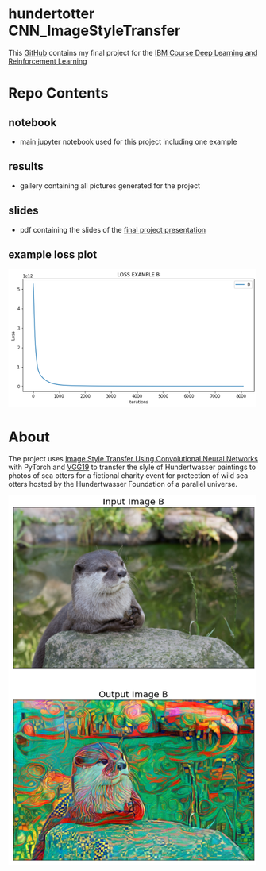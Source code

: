 # hundertotter CNN_ImageStyleTransfer

This [GitHub](https://github.com/hannahaih/hundertotter_CNN_ImageStyleTransfer) contains my final project for the [IBM Course Deep Learning and Reinforcement Learning](https://www.coursera.org/learn/deep-learning-reinforcement-learning)


# Repo Contents

## notebook
- main jupyter notebook used for this project including one example

## results
- gallery containing all pictures generated for the project

## slides
- pdf containing the slides of the [final project presentation](https://docs.google.com/presentation/d/e/2PACX-1vSan8BX24nBzVhNgtzbmvPH9T3gldD-hJxDVUrIINlBVsGt-YMCTtQM6iDayWgmWD6eFbWapHyHxhZM/pub?start=false&loop=false&delayms=3000) 

## example loss plot
<img src="https://github.com/hannahaih/hundertotter_CNN_ImageStyleTransfer/blob/main/B_LossPlot.png?raw=true" width="500">


# About 

The project uses [Image Style Transfer Using Convolutional Neural Networks](https://www.cv-foundation.org/openaccess/content_cvpr_2016/papers/Gatys_Image_Style_Transfer_CVPR_2016_paper.pdf) with PyTorch
and [VGG19](https://pytorch.org/hub/pytorch_vision_vgg/) to transfer the slyle of Hundertwasser paintings to photos of sea otters for a fictional charity event for protection of wild sea otters hosted by the Hundertwasser Foundation of a parallel universe. 


<img src="https://github.com/hannahaih/hundertotter_CNN_ImageStyleTransfer/blob/main/B_out.png?raw=true" width="500">


